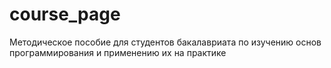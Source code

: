 # course_page
Методическое пособие для студентов бакалавриата по изучению основ программирования и применению их на практике
